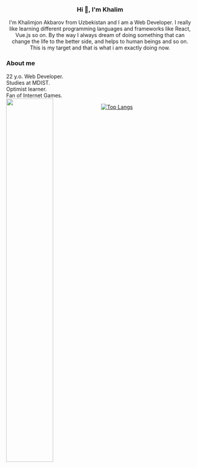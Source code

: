 <h3 align="center">Hi 👋, I'm Khalim</h3>
<p align="center">I'm Khalimjon Akbarov from Uzbekistan and I am a Web Developer. I really like learning different programming languages and frameworks like React, Vue.js so on. By the way I always dream of doing something that can change the life to the better side, and helps to human beings and so on. This is my target and that is what i am exactly doing now.</p>

<h3>About me</h3>
<span>22 y.o. Web Developer.</span><br/>
<span>Studies at MDIST.</span><br/>
<span>Optimist learner.</span><br/>
<span>Fan of Internet Games.</span><br/>

<img align="left" width="50%" src="https://github-readme-stats.vercel.app/api?username=Khalim021&show_icons=true&theme=radical" />

[![Top Langs](https://github-readme-stats.vercel.app/api/top-langs/?username=anuraghazra&layout=compact)](https://github.com/anuraghazra/github-readme-stats)












